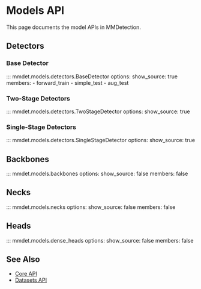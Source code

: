 # Models API

This page documents the model APIs in MMDetection.

## Detectors

### Base Detector

::: mmdet.models.detectors.BaseDetector
    options:
      show_source: true
      members:
        - forward_train
        - simple_test
        - aug_test

### Two-Stage Detectors

::: mmdet.models.detectors.TwoStageDetector
    options:
      show_source: true

### Single-Stage Detectors

::: mmdet.models.detectors.SingleStageDetector
    options:
      show_source: true

## Backbones

::: mmdet.models.backbones
    options:
      show_source: false
      members: false

## Necks

::: mmdet.models.necks
    options:
      show_source: false
      members: false

## Heads

::: mmdet.models.dense_heads
    options:
      show_source: false
      members: false

## See Also

- [Core API](core.md)
- [Datasets API](datasets.md)
